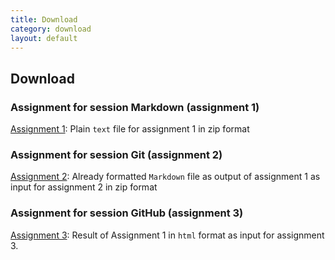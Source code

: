 ```yaml
---
title: Download
category: download
layout: default
---
```


## Download

### Assignment for session Markdown (assignment 1)

[Assignment 1](./Assignments/Assignment1.zip): Plain `text` file for assignment 1 in zip format

### Assignment for session Git (assignment 2)

[Assignment 2](./Assignments/Assignment2.zip): Already formatted `Markdown` file as output of assignment 1 as input for assignment 2 in zip format

### Assignment for session GitHub (assignment 3) 

[Assignment 3](./Assignments/Assignment3.zip): Result of Assignment 1 in `html` format as input for assignment 3. 
